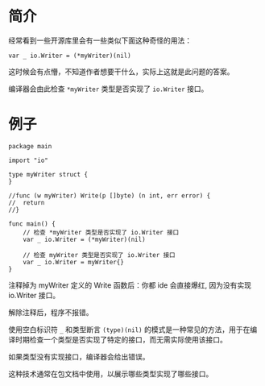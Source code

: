 # 简介

经常看到一些开源库里会有一些类似下面这种奇怪的用法：

```golang
var _ io.Writer = (*myWriter)(nil)
```

这时候会有点懵，不知道作者想要干什么，实际上这就是此问题的答案。

编译器会由此检查 `*myWriter` 类型是否实现了 `io.Writer` 接口。



# 例子

```golang
package main

import "io"

type myWriter struct {
}

//func (w myWriter) Write(p []byte) (n int, err error) {
//	return
//}

func main() {
	// 检查 *myWriter 类型是否实现了 io.Writer 接口
	var _ io.Writer = (*myWriter)(nil)

	// 检查 myWriter 类型是否实现了 io.Writer 接口
	var _ io.Writer = myWriter{}
}
```

注释掉为 myWriter 定义的 Write 函数后：你都 ide 会直接爆红, 因为没有实现 io.Writer 接口。

解除注释后，程序不报错。

使用空白标识符 `_` 和类型断言 `(type)(nil)` 的模式是一种常见的方法，用于在编译时期检查一个类型是否实现了特定的接口，而无需实际使用该接口。

如果类型没有实现接口，编译器会给出错误。

这种技术通常在包文档中使用，以展示哪些类型实现了哪些接口。

